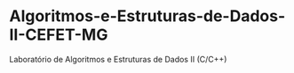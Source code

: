 # Algoritmos-e-Estruturas-de-Dados-II-CEFET-MG
Laboratório de Algoritmos e Estruturas de Dados II (C/C++)
